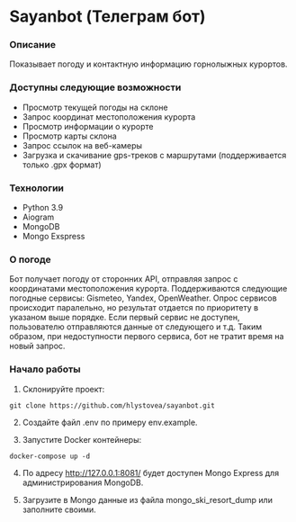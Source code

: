 # Sayanbot (Телеграм бот)

### Описание
Показывает погоду и контактную информацию горнолыжных курортов.

### Доступны следующие возможности
- Просмотр текущей погоды на склоне
- Запрос координат местоположения курорта
- Просмотр информации о курорте
- Просмотр карты склона
- Запрос ссылок на веб-камеры
- Загрузка и скачивание gps-треков с маршрутами (поддерживается только .gpx формат)

### Технологии
- Python 3.9
- Aiogram
- MongoDB
- Mongo Exspress

### О погоде
Бот получает погоду от сторонних API, отправляя запрос c координатами местоположения курорта. Поддерживаются следующие погодные сервисы: Gismeteo, Yandex, OpenWeather. Опрос сервисов происходит паралельно, но результат отдается по приоритету в указаном выше порядке. Если первый сервис не доступен, пользователю отправляются данные от следующего и т.д. Таким образом, при недоступности первого сервиса, бот не тратит время на новый запрос. 

### Начало работы

1. Склонируйте проект:

```git clone https://github.com/hlystovea/sayanbot.git```  


2. Создайте файл .env по примеру env.example.


3. Запустите Docker контейнеры:

```docker-compose up -d```

4. По адресу http://127.0.0.1:8081/ будет доступен Mongo Express для администрирования MongoDB.


5. Загрузите в Mongo данные из файла mongo_ski_resort_dump или заполните своими.


